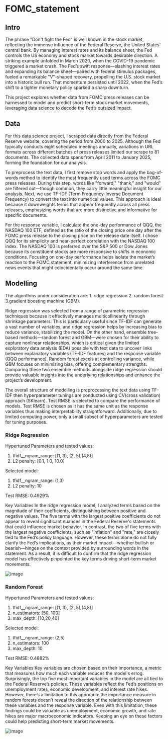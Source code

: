# FOMC_statement

## Intro

The phrase "Don't fight the Fed" is well known in the stock market, reflecting the immense influence of the Federal Reserve, the United States' central bank. By managing interest rates and its balance sheet, the Fed controls the US economy and stock market towards desirable direction. A striking example unfolded in March 2020, when the COVID-19 pandemic triggered a market crash. The Fed’s swift response—slashing interest rates and expanding its balance sheet—paired with federal stimulus packages, fueled a remarkable "V"-shaped recovery, propelling the U.S. stock market into a historic bull run. That momentum persisted until 2022, when the Fed’s shift to a tighter monetary policy sparked a sharp downturn.

This project explores whether data from FOMC press releases can be harnessed to model and predict short-term stock market movements, leveraging data science to decode the Fed’s outsized impact.

## Data

For this data science project, I scraped data directly from the Federal Reserve website, covering the period from 2000 to 2025. Although the Fed typically conducts eight scheduled meetings annually, variations in URL formats across different batches of press releases limited our scrape to 81 documents. The collected data spans from April 2011 to January 2025, forming the foundation for our analysis.

To preprocess the text data, I first remove stop words and apply the bag-of-words method to identify the most frequently used terms across the FOMC press releases. During this step, words like "forward," "thank," and "would" are filtered out—though common, they carry little meaningful insight for our analysis. Next, we use TF-IDF (Term Frequency-Inverse Document Frequency) to convert the text into numerical values. This approach is ideal because it downweights terms that appear frequently across all press releases, emphasizing words that are more distinctive and informative for specific documents.

For the response variable, I calculate the one-day performance of QQQ, the NASDAQ 100 ETF, defined as the ratio of the closing price one day after the FOMC press release to the closing price on the release date itself. I chose QQQ for its simplicity and near-perfect correlation with the NASDAQ 100 index. The NASDAQ 100 is preferred over the S&P 500 or Dow Jones because its constituent stocks are more responsive to shifts in economic conditions. Focusing on one-day performance helps isolate the market’s reaction to the FOMC statement, minimizing interference from unrelated news events that might coincidentally occur around the same time.

## Modelling

The algorithms under consideration are: 1. ridge regression 2. random forest 3.gradient boosting machine (GBM). 

Ridge regression was selected from a range of parametric regression techniques because it effectively manages multicollinearity through shrinkage parameters. This is particularly useful since TF-IDF can generate a vast number of variables, and ridge regression helps by increasing bias to reduce variance, stabilizing the model. On the other hand, ensemble tree-based methods—random forest and GBM—were chosen for their ability to capture nonlinear relationships, which is critical given the limited exploratory data analysis (EDA) possible with text data to uncover links between explanatory variables (TF-IDF features) and the response variable (QQQ performance). Random forest excels at controlling variance, while GBM focuses on minimizing bias, offering complementary strengths. Comparing these two ensemble methods alongside ridge regression should provide valuable insights into the underlying relationships and enhance the project’s development.

The overall structure of modelling is preprocessing the text data using TF-IDF then hyperparameter tunings are conducted using CV(cross validation) approach (SKlearn). Test RMSE is selected to compare the performance of models. Test RMSE is chosen as it has the same unit as the response variables thus making interpretability straightforward. Additionally, due to limited computing power, only a small subset of hyperparameters are tested for tuning purposes.

### Ridge Regression

Hypertuned Parameters and tested values:
1. tfidf__ngram_range:  [(1, 3), (2, 5),(4,8)]
2. L2 penalty: [0.1, 1.0, 10.0]

Selected model:
1. tfidf__ngram_range: (1,3)
2. L2 penalty: 10

Test RMSE:
  0.4929%

Key Variables
In the ridge regression model, I analyzed terms based on the magnitude of their coefficients, distinguishing between positive and negative values. The five terms with the largest positive coefficients do not appear to reveal significant nuances in the Federal Reserve's statements that could influence market behavior. In contrast, the two of five terms with the largest negative coefficients, such as "inflation" and "rate," are closely tied to the Fed’s policy language. However, these terms alone do not fully clarify the Fed’s implications, as their market impact—whether bullish or bearish—hinges on the context provided by surrounding words in the statement. As a result, it is difficult to confirm that the ridge regression model has effectively pinpointed the key terms driving short-term market movements.

![image](https://github.com/user-attachments/assets/40029b72-0e48-4628-b2d5-aab154df9f39)

### Random Forest


Hypertuned Parameters and tested values:
1. tfidf__ngram_range: [(1, 3), (2, 5),(4,8)]
2. n_estimators: [50, 100]
3. max_depth: [10,20,40]

Selected model:
1. tfidf__ngram_range: (2,5)
2. n_estimators: 100
3. max_depth: 10

Test RMSE: 0.4882%

Key Variables
Key variables are chosen based on their importance, a metric that measures how much each variable reduces the model's errog. Surprisingly, the top five most important variables in the model are all tied to the Federal Reserve’s policies. These variables reflect the Fed’s positions on unemployment rates, economic development, and interest rate hikes. However, there’s a limitation to this approach: the importance measure in random forests doesn’t reveal the direction of the relationship between these variables and the response variable. Even with this limitation, these findings could be valuable as unemployment, economic growth, and rate hikes are major macroeconomic indicators. Keeping an eye on these factors could help predicting short-term market movements.

![image](https://github.com/user-attachments/assets/f15d7c52-c6a6-49b6-bacf-a81d66d5b6b9)
  



